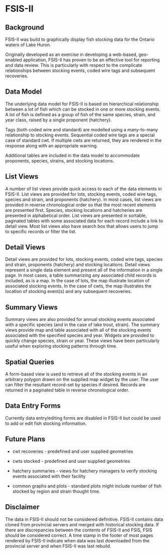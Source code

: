 FSIS-II
=======

Background
----------

FSIS-II was build to graphically display fish stocking data for the
Ontario waters of Lake Huron.

Originally developed as an exercise in developing a web-based,
geo-enabled application, FSIS-II has proven to be an effective tool
for reporting and data review. This is particularly with respect to
the complicate relationships between stocking events, coded wire tags
and subsequent recoveries.


Data Model
----------

The underlying data model for FSIS-II is based on hierarchical
relationship between a lot of fish which can be stocked in one or more
stocking events.  A lot of fish is defined as a group of fish of the
same species, strain, and year class, raised by a single proponent
(hatchery).

Tags (both coded wire and standard) are modelled using a many-to-many
relationship to stocking events.  Sequential coded wire tags are a
special case of standard cwt.  If multiple cwts are returned, they are
rendered in the response along with an appropriate warning.

Additional tables are included in the data model to accommodate
proponents, species, strains, and stocking locations.


List Views
----------

A number of list views provide quick access to each of the data
elements in FSIS-II.  List views are provided for lots, stocking
events, coded wire tags, species and strain, and proponents
(hatchery).  In most cases, list views are provided in reverse
chronological order so that the most recent elements are presented
first.  Species, stocking locations and hatcheries are presented in
alphabetical order.  List views are presented in sortable, paginated
tables with some associated data for each record include a link to
detail view.  Most list views also have search box that allows users
to jump to specific records or filter the list.


Detail Views
------------

Detail views are provided for lots, stocking events, coded wire tags,
species and strain, proponents (hatchery) and stocking locations.
Detail views represent a single data element and present all of the
information in a single page.  In most cases, a table summarizing any
associated child records is included, as is a map.  In the case of
lots, the map illustrate location of associated stocking events.  In
the case of cwts, the map illustrates the location of stocking
event(s) and any subsequent recoveries.


Summary Views
-------------

Summary views are also provided for annual stocking events associated
with a specific species (and in the case of lake trout, strain).  The
summary views provide map and table associated with all of the
stocking events associated with the specified species and year.
Widgets are provided to quickly change species, strain or year.  These
views have been particularly useful when exploring stocking patterns
through time.


Spatial Queries
---------------

A form-based view is used to retrieve all of the stocking events in an
arbitrary polygon drawn on the supplied map widget by the user.  The
user can filter the resultant record-set by species if desired.
Records are returned in a paginated table in reverse chronological
order.


Data Entry Forms
----------------

Currently data entry/editing forms are disabled in FSIS-II but could
be used to add or edit fish stocking information.


Future Plans
------------

- cwt recoveries - predefined and user supplied geometries

- cwts stocked - predefined and user supplied geometries

- hatchery summaries - views for hatchery managers to verify stocking
  events associated with their facility

- common graphs and plots - standard plots might include number of
  fish stocked by region and strain thought time.


Disclaimer
---------

The data in FSIS-II should not be considered definitive.  FSIS-II
contains data cloned from provincial servers and merged with
historical stocking data.  If there are discrepancies between the
contents of FSIS-II and FSIS, FSIS should be considered correct.  A
time stamp in the footer of most pages rendered by FSIS-II indicate
when data was last downloaded from the provincial server and when
FSIS-II was last rebuild.